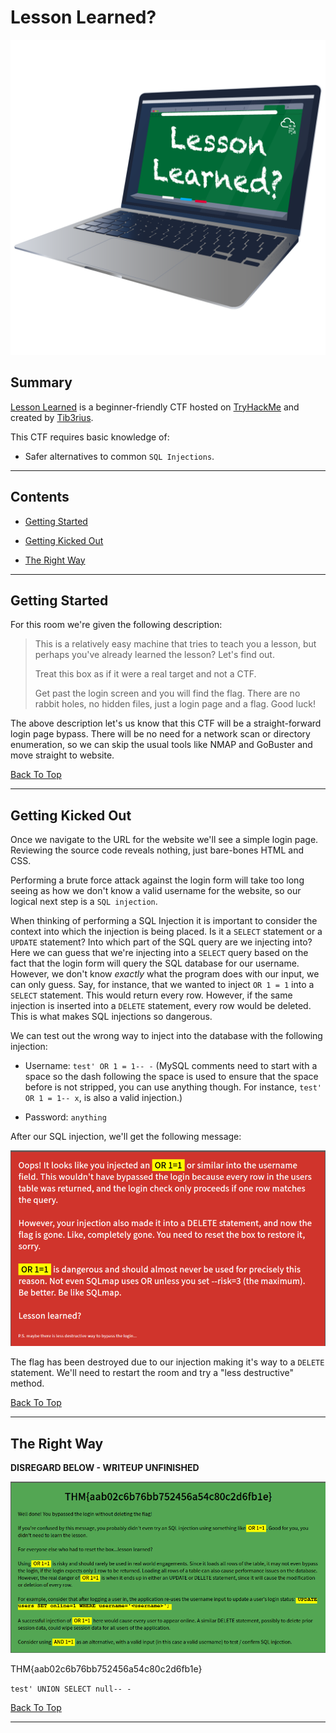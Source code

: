 # Lesson Learned?

![Lesson Learned?](./Assets/lesson-learned.png "Lesson Learned Room Avatar")

## Summary

[Lesson Learned](https://tryhackme.com/room/lessonlearned "Lesson Learned CTF on TryHackMe") is a beginner-friendly CTF hosted on [TryHackMe](https://tryhackme.com/ "TryHackMe Website") and created by [Tib3rius](https://tryhackme.com/p/Tib3rius "TryHackMe user profile for Tib3rius").

This CTF requires basic knowledge of:

* Safer alternatives to common ```SQL Injections```.

---

## Contents

* [Getting Started](#getting-started "Jump To Section")

* [Getting Kicked Out](#getting-kicked-out "Jump To Section")

* [The Right Way](#the-right-way "Jump To Section")

---

## Getting Started

For this room we're given the following description:

> This is a relatively easy machine that tries to teach you a lesson, but perhaps you've already learned the lesson? Let's find out.
>
> Treat this box as if it were a real target and not a CTF.
>
> Get past the login screen and you will find the flag. There are no rabbit holes, no hidden files, just a login page and a flag. Good luck!

The above description let's us know that this CTF will be a straight-forward login page bypass. There will be no need for a network scan or directory enumeration, so we can skip the usual tools like NMAP and GoBuster and move straight to website.

[Back To Top](#lesson-learned "Jump To Top")

---

## Getting Kicked Out

Once we navigate to the URL for the website we'll see a simple login page. Reviewing the source code reveals nothing, just bare-bones HTML and CSS.

Performing a brute force attack against the login form will take too long seeing as how we don't know a valid username for the website, so our logical next step is a ```SQL injection```.

When thinking of performing a SQL Injection it is important to consider the context into which the injection is being placed. Is it a ```SELECT``` statement or a ```UPDATE``` statement? Into which part of the SQL query are we injecting into? Here we can guess that we're injecting into a ```SELECT``` query based on the fact that the login form will query the SQL database for our username. However, we don't know _exactly_ what the program does with our input, we can only guess. Say, for instance, that we wanted to inject ```OR 1 = 1``` into a ```SELECT``` statement. This would return every row. However, if the same injection is inserted into a ```DELETE``` statement, every row would be deleted. This is what makes SQL injections so dangerous.

We can test out the wrong way to inject into the database with the following injection:

* Username: ```test' OR 1 = 1-- -``` (MySQL comments need to start with a space so the dash following the space is used to ensure that the space before is not stripped, you can use anything though. For instance, ```test' OR 1 = 1-- x```, is also a valid injection.)

* Password: ```anything```

After our SQL injection, we'll get the following message:

![CTF Error Message](./Assets/error-message.png "CTF Error Message")

The flag has been destroyed due to our injection making it's way to a ```DELETE``` statement. We'll need to restart the room and try a "less destructive" method.

[Back To Top](#lesson-learned "Jump To Top")

---

## The Right Way

**DISREGARD BELOW - WRITEUP UNFINISHED**

![Success Page](./Assets/success.png "Success Page")

THM{aab02c6b76bb752456a54c80c2d6fb1e}

```test' UNION SELECT null-- -```

[Back To Top](#lesson-learned "Jump To Top")

---
